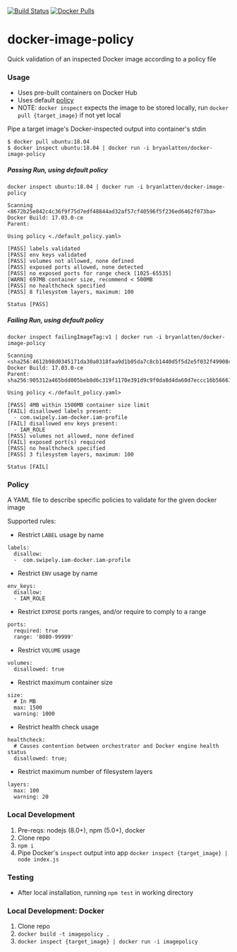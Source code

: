 [![Build Status](https://travis-ci.org/bryanlatten/docker-image-policy.svg?branch=master)](https://travis-ci.org/bryanlatten/docker-image-policy)
[![Docker Pulls](https://img.shields.io/docker/pulls/bryanlatten/docker-image-policy.svg?maxAge=2592000)]()

# docker-image-policy
Quick validation of an inspected Docker image according to a policy file


### Usage

- Uses pre-built containers on Docker Hub
- Uses default [policy](https://github.com/bryanlatten/docker-image-policy/blob/master/default_policy.yaml)
- NOTE: `docker inspect` expects the image to be stored locally, run `docker pull {target_image}` if not yet local

Pipe a target image's Docker-inspected output into container's stdin

```
$ docker pull ubuntu:18.04
$ docker inspect ubuntu:18.04 | docker run -i bryanlatten/docker-image-policy
```

##### Passing Run, using default policy
```
docker inspect ubuntu:18.04 | docker run -i bryanlatten/docker-image-policy

Scanning <8672b25e842c4c36f9f75d7edf48844ad32af57cf40596f5f236ed6462f073ba>
Docker Build: 17.03.0-ce
Parent:

Using policy <./default_policy.yaml>

[PASS] labels validated
[PASS] env keys validated
[PASS] volumes not allowed, none defined
[PASS] exposed ports allowed, none detected
[PASS] no exposed ports for range check [1025-65535]
[WARN] 697MB container size, recommend < 500MB
[PASS] no healthcheck specified
[PASS] 8 filesystem layers, maximum: 100

Status [PASS]
```

##### Failing Run, using default policy

```
docker inspect failingImageTag:v1 | docker run -i bryanlatten/docker-image-policy

Scanning <sha256:4612b98d0345171da30a0318faa9d1b05da7c8cb1440d5f5d2e5f032f49908c0>
Docker Build: 17.03.0-ce
Parent: sha256:905312a465bdd005beb8d6c319f1170e391d9c9f0da8d4da60d7eccc16b56661

Using policy <./default_policy.yaml>

[PASS] 4MB within 1500MB container size limit
[FAIL] disallowed labels present:
  - com.swipely.iam-docker.iam-profile
[FAIL] disallowed env keys present:
  - IAM_ROLE
[PASS] volumes not allowed, none defined
[FAIL] exposed port(s) required
[PASS] no healthcheck specified
[PASS] 3 filesystem layers, maximum: 100

Status [FAIL]
```

### Policy

A YAML file to describe specific policies to validate for the given docker image

Supported rules:
- Restrict `LABEL` usage by name
```
labels:
  disallow:
  -  com.swipely.iam-docker.iam-profile
```
- Restrict `ENV` usage by name
```
env_keys:
  disallow:
  - IAM_ROLE
```
- Restrict `EXPOSE` ports ranges, and/or require to comply to a range
```
ports:
  required: true
  range: '8080-99999'
```

- Restrict `VOLUME` usage
```
volumes:
  disallowed: true
```

- Restrict maximum container size
```
size:
  # In MB
  max: 1500
  warning: 1000
```

- Restrict health check usage
```
healthcheck:
  # Causes contention between orchestrator and Docker engine health status
  disallowed: true;
```

- Restrict maximum number of filesystem layers
```
layers:
  max: 100
  warning: 20
```

### Local Development

1. Pre-reqs: nodejs (8.0+), npm (5.0+), docker
1. Clone repo
1. `npm i`
1. Pipe Docker's `inspect` output into app
```docker inspect {target_image} | node index.js```

### Testing

- After local installation, running `npm test` in working directory

### Local Development: Docker

1. Clone repo
1. `docker build -t imagepolicy .`
1. ```docker inspect {target_image} | docker run -i imagepolicy```


